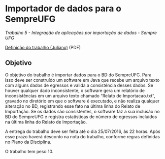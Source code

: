Importador de dados para o SempreUFG
====================================

*Trabalho 5 - Integração de aplicações por importação de dados - Sempre UFG*

[Definição do trabalho (Juliano)](https://github.com/gustavosotnas/ImportDB/wiki/2016-Trabalho-5-IntegraçãodeAplicações.pdf) (PDF)

Objetivo
--------
O objetivo do trabalho é importar dados para o BD do SempreUFG. Para isso deve ser construído um software em Java
que recebe um arquivo texto com alguns dados de egressos e valida a consistência desses dados. Se houver qualquer
dado inconsistente, o software gera um relatório de inconsistências em um arquivo texto chamado “Relato de
Importacao.txt”, gravado no diretório em que o software é executado, e não realiza qualquer alteração no BD,
registrando esse fato na última linha do Relato de Importação. Se os dados são consistentes, o software faz a sua
inclusão no BD do SempreUFG e registra estatísticas de número de egressos incluídos na última linha do Relato de
Importação.

A entrega do trabalho deve ser feita até o dia 25/07/2016, às 22 horas. Após esse prazo haverá desconto na nota do
trabalho, conforme regras definidas no Plano da Disciplina.

O trabalho tem peso 10.